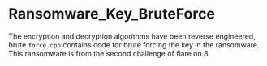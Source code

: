# Ransomware_Key_BruteForce
The encryption and decryption algorithms have been reverse engineered, brute ``force.cpp`` contains code for brute forcing the key in the ransomware. This ransomware is from the second challenge of flare on 8.


